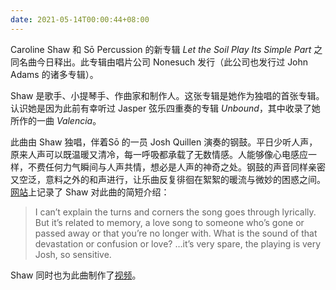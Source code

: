 ```yaml
---
date: 2021-05-14T00:00:44+08:00
---
```

Caroline Shaw 和 Sō Percussion 的新专辑 *Let the Soil Play Its Simple Part* 之同名曲今日释出。此专辑由唱片公司 Nonesuch 发行（此公司也发行过 John Adams 的诸多专辑）。

Shaw 是歌手、小提琴手、作曲家和制作人。这张专辑是她作为独唱的首张专辑。认识她是因为此前有幸听过 Jasper 弦乐四重奏的专辑 *Unbound*，其中收录了她所作的一曲 *Valencia*。

此曲由 Shaw 独唱，伴着Sō 的一员 Josh Quillen 演奏的钢鼓。平日少听人声，原来人声可以既温暖又清冷，每一呼吸都承载了无数情感。人能够像心电感应一样，不费任何力气瞬间与人声共情，想必是人声的神奇之处。钢鼓的声音同样亲密又空泛，意料之外的和声进行，让乐曲反复徘徊在絮絮的暖流与微妙的困惑之间。[网站](https://www.nonesuch.com/journal/watch-caroline-shaw-so-percussion-release-title-track-new-album-let-soil-play-its-simple-part-2021-05-13)上记录了 Shaw 对此曲的简短介绍：

> I can’t explain the turns and corners the song goes through lyrically. But it’s related to memory, a love song to someone who’s gone or passed away or that you’re no longer with. What is the sound of that devastation or confusion or love? …it’s very spare, the playing is very Josh, so sensitive.

Shaw 同时也为此曲制作了[视频](https://youtu.be/-cHc4n5mgNM)。